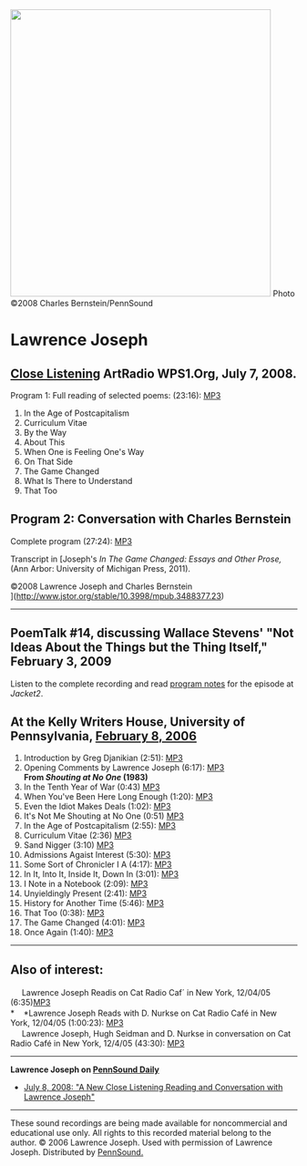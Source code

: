 <img src="images/portraits/Joseph_Lawrence_Ch-Bernstein_7-7-08_NYC.jpg" width="457" height="504" />  
Photo ©2008 Charles Bernstein/PennSound

Lawrence Joseph
===============

  

[Close Listening](Close-Listening.php) ArtRadio WPS1.Org, July 7, 2008.
-----------------------------------------------------------------------

Program 1: Full reading of selected poems: (23:16): [MP3](http://media.sas.upenn.edu/pennsound/authors/Joseph/Close-Listening/Joseph-Lawrence_Close-Listening_reading_WPS1_7-7-08.mp3)

1. In the Age of Postcapitalism  
2. Curriculum Vitae  
3. By the Way  
4. About This  
5. When One is Feeling One's Way  
6. On That Side  
7. The Game Changed  
8. What Is There to Understand  
9. That Too  

Program 2: Conversation with Charles Bernstein
----------------------------------------------

Complete program (27:24): [MP3](http://media.sas.upenn.edu/pennsound/authors/Joseph/Close-Listening/Joseph-Lawrence_Close-Listening_conversation_WPS1_7-7-08.mp3)

Transcript in [Joseph's *In The Game Changed: Essays and Other Prose,* (Ann Arbor: University of Michigan Press, 2011).  
  
©2008 Lawrence Joseph and Charles Bernstein  
](http://www.jstor.org/stable/10.3998/mpub.3488377.23)

------------------------------------------------------------------------

PoemTalk \#14, discussing Wallace Stevens' "Not Ideas About the Things but the Thing Itself," February 3, 2009
--------------------------------------------------------------------------------------------------------------

Listen to the complete recording and read [program notes](https://jacket2.org/poemtalk/its-new-reality-man-poemtalk-14) for the episode at *Jacket2*.

At the Kelly Writers House, University of Pennsylvania, [February 8, 2006](http://www.writing.upenn.edu/wh/calendar/0206.html#8)
--------------------------------------------------------------------------------------------------------------------------------

1.  Introduction by Greg Djanikian (2:51): [MP3](http://media.sas.upenn.edu/pennsound/authors/Joseph/Joseph-Lawrence_01_Djinikian-Introduction_UPenn_2-8-06.mp3)
2.  Opening Comments by Lawrence Joseph (6:17): [MP3]()  
    **From *Shouting at No One* (1983)**  
3.  In the Tenth Year of War (0:43) [MP3](http://media.sas.upenn.edu/pennsound/authors/Joseph/Joseph-Lawrence_03_In-the-Tenth-Year-of-War_UPenn_2-8-06.mp3)
4.  When You've Been Here Long Enough (1:20): [MP3](http://media.sas.upenn.edu/pennsound/authors/Joseph/Joseph-Lawrence_04_When-Youve-Been-Here_UPenn_2-8-06.mp3)
5.  Even the Idiot Makes Deals (1:02): [MP3](http://media.sas.upenn.edu/pennsound/authors/Joseph/Joseph-Lawrence_05_Even-the-Idiot_UPenn_2-8-06.mp3)
6.  It's Not Me Shouting at No One (0:51) [MP3](http://media.sas.upenn.edu/pennsound/authors/Joseph/Joseph-Lawrence_06_Shouting-at-No-One_UPenn_2-8-06.mp3)
7.  In the Age of Postcapitalism (2:55): [MP3](http://media.sas.upenn.edu/pennsound/authors/Joseph/Joseph-Lawrence_07_Age-of-Post-Capitalism_UPenn_2-8-06.mp3)
8.  Curriculum Vitae (2:36) [MP3](http://media.sas.upenn.edu/pennsound/authors/Joseph/Joseph-Lawrence_08_Curriculum-Vitae_UPenn_2-8-06.mp3)
9.  Sand Nigger (3:10) [MP3](http://media.sas.upenn.edu/pennsound/authors/Joseph/Joseph-Lawrence_09_Sand-Nigger_UPenn_2-8-06.mp3)
10. Admissions Agaist Interest (5:30): [MP3](http://media.sas.upenn.edu/pennsound/authors/Joseph/Joseph-Lawrence_10_Admissions-Against-Interest_UPenn_2-8-06.mp3)
11. Some Sort of Chronicler I A (4:17): [MP3](http://media.sas.upenn.edu/pennsound/authors/Joseph/Joseph-Lawrence_11_Some-Sort-of-Chronicle-I-Am_UPenn_2-8-06.mp3)
12. In It, Into It, Inside It, Down In (3:01): [MP3](http://media.sas.upenn.edu/pennsound/authors/Joseph/Joseph-Lawrence_12_In-It-Into-it-Inside-It-Down-In_UPenn_2-8-06.mp3)
13. I Note in a Notebook (2:09): [MP3](http://media.sas.upenn.edu/pennsound/authors/Joseph/Joseph-Lawrence_13_I-Note-in-a-Notebook_UPenn_2-8-06.mp3)
14. Unyieldingly Present (2:41): [MP3](http://media.sas.upenn.edu/pennsound/authors/Joseph/Joseph-Lawrence_14_Unyieldingly-Present_UPenn_2-8-06.mp3)  
15. History for Another Time (5:46): [MP3](http://media.sas.upenn.edu/pennsound/authors/Joseph/Joseph-Lawrence_15_History-for-Another-Time_UPenn_2-8-06.mp3)
16. That Too (0:38): [MP3](http://media.sas.upenn.edu/pennsound/authors/Joseph/Joseph-Lawrence_16_That-Too_UPenn_2-8-06.mp3)
17. The Game Changed (4:01): [MP3](http://media.sas.upenn.edu/pennsound/authors/Joseph/Joseph-Lawrence_17_The-Game-Changed_UPenn_2-8-06.mp3)
18. Once Again (1:40): [MP3](http://media.sas.upenn.edu/pennsound/authors/Joseph/Joseph-Lawrence_18_Once-Again_UPenn_2-8-06.mp3)

------------------------------------------------------------------------

Also of interest:
-----------------

*<img src="favicon.png" width="16" height="16" />* Lawrence Joseph Readis on Cat Radio Caf´ in New York, 12/04/05 (6:35)[MP3](http://media.sas.upenn.edu/pennsound/groups/Cat-Radio-Cafe/Joseph-Lawrence_Cat-Radio-Reading_NYC-12-4-05.mp3)  
*<img src="favicon.png" width="16" height="16" />*Lawrence Joseph Reads with D. Nurkse on Cat Radio Café in New York, 12/04/05 (1:00:23):
[MP3](http://media.sas.upenn.edu/pennsound/groups/Cat-Radio-Cafe/Seidman-Hugh_Lawrence-Joseph-and-D-Nurkse_NYC-12-4-05.mp3)  
*<img src="favicon.png" width="16" height="16" />*
Lawrence Joseph, Hugh Seidman and D. Nurkse in conversation on
Cat Radio Café in
New York, 12/4/05 (43:30): [MP3](http://media.sas.upenn.edu/pennsound/groups/Cat-Radio-Cafe/Seidman-Hugh_Lawrence-Joseph-and-D-Nurkse_Discussion_NYC-12-4-05.mp3)  
  

------------------------------------------------------------------------

  
**Lawrence Joseph on [PennSound Daily](http://writing.upenn.edu/pennsound/daily/)**  

-   [July 8, 2008: "A New Close Listening Reading and Conversation with Lawrence Joseph"](http://writing.upenn.edu/pennsound/daily/200807.php#8_00:14)

  

------------------------------------------------------------------------

  

These sound recordings are being made available for noncommercial
and educational use only. All rights to this recorded material belong to
the author. © 2006 Lawrence Joseph. Used with permission of Lawrence Joseph.
Distributed by
[PennSound.](../index.html)

